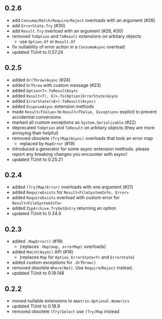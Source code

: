 ## 0.2.6
- add `Consume/Match/Require/Reject` overloads with an argument (#26)
- add `ErrorState.Try` (#30)
- add `Result.Try` overload with an argument (#26, #30)
- removed `ToOption` and `ToResult` extensions on arbitary objects
  - use `Option.Of` or `Result.Of`
- fix nullability of error action in a `ConsumeAsync` overload
- updated TUnit to 0.57.24

## 0.2.5
- added `Or(Throw)Async` (#24)
- added `OrThrow` with custom message (#23)
- added `Option<T>.ToResultAsync`
- added `Result<T(, E)>.To(Option|ErrorState)Async`
- added `ErrorState(<E>).ToResult(Async)`
- added `DisposeAsync` extension methods
- made `Result<TValue>` to `Result<TValue, Exception>` explicit to prevent accidential conversions
- marked all custom exceptions as `System.Serializable` (#22)
- deprecated `ToOption` and `ToResult` on arbitary objects (they are more annoying than helpful)
- removed obsolete `(Try)Map(Async)` overloads that took an error map
  - replaced by `MapError` (#19)
- introduced a generator for some async extension methods. please report any breaking changes you encounter with async!  
- updated TUnit to 0.25.21

## 0.2.4
- added `(Try)Map(Error)` overloads with one argument (#21)
- added `RequireExists` for `Result<FileSystemInfo, Error>`
- added `RequireExists` overload with custom error for `Result<FileSystemInfo>`
- added `ZipArchive.TryGetEntry` returning an option
- updated TUnit to 0.24.0

## 0.2.3
- added `.MapError()` (#19) 
  - (replaces `.Map(map, errorMap)` overloads)
- added `Match(Async)` API (#18)
  - (replaces `Map` for `Option`, `ErrorState<T>` and `ErrorState`)
- added custom exceptions for `.OrThrow()`
- removed obsolete `Where(Not)`. Use `Require`/`Reject` instead.
- updated TUnit to 0.19.148

## 0.2.2
- moved nullable extensions to `Ametrin.Optional.Numerics`
- updated TUnit to 0.18.9
- removed obsolete `(Try)Select` use `(Try)Map` instead